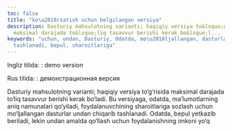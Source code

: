 ```yaml
---
toc: false
title: "ko\u2018rsatish uchun belgilangan versiya"
description: Dasturiy mahsulotning varianti; haqiqiy versiya to&lsquo;g&lsquo;risida
  maksimal darajada to&lsquo;liq tasavvur berishi kerak bo&lsquo;l...
keywords: "uchun, undan, Dasturiy, Odatda, mo\u2018ljallangan, dasturlar, chiqarib,
  tashlanadi, bepul, sharoitlariga"
---
```


Ingliz tilida:
:   demo version

Rus tilida:
:   демонстрационная версия

Dasturiy mahsulotning varianti; haqiqiy versiya to‘g‘risida maksimal darajada to‘liq tasavvur berishi kerak bo‘ladi. Bu versiyaga, odatda, ma’lumotlarning aniq namunalari qo‘yiladi, foydalanuvchining sharoitlariga sozlash uchun mo‘ljallangan dasturlar undan chiqarib tashlanadi. Odatda, bepul yetkazib beriladi, lekin undan amalda qo‘llash uchun foydalanishning imkoni yo‘q